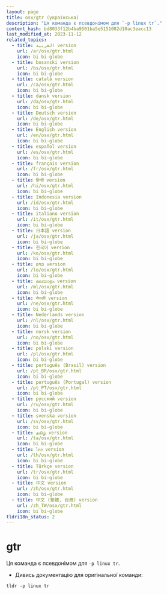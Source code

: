 ```yaml
---
layout: page
title: osx/gtr (українська)
description: "Ця команда є псевдонімом для `-p linux tr`."
content_hash: bd8033f12b4ba9501ba5e5151082d10ac3eacc13
last_modified_at: 2023-11-12
related_topics:
  - title: العربية version
    url: /ar/osx/gtr.html
    icon: bi bi-globe
  - title: bosanski version
    url: /bs/osx/gtr.html
    icon: bi bi-globe
  - title: català version
    url: /ca/osx/gtr.html
    icon: bi bi-globe
  - title: dansk version
    url: /da/osx/gtr.html
    icon: bi bi-globe
  - title: Deutsch version
    url: /de/osx/gtr.html
    icon: bi bi-globe
  - title: English version
    url: /en/osx/gtr.html
    icon: bi bi-globe
  - title: español version
    url: /es/osx/gtr.html
    icon: bi bi-globe
  - title: français version
    url: /fr/osx/gtr.html
    icon: bi bi-globe
  - title: हिन्दी version
    url: /hi/osx/gtr.html
    icon: bi bi-globe
  - title: Indonesia version
    url: /id/osx/gtr.html
    icon: bi bi-globe
  - title: italiano version
    url: /it/osx/gtr.html
    icon: bi bi-globe
  - title: 日本語 version
    url: /ja/osx/gtr.html
    icon: bi bi-globe
  - title: 한국어 version
    url: /ko/osx/gtr.html
    icon: bi bi-globe
  - title: ລາວ version
    url: /lo/osx/gtr.html
    icon: bi bi-globe
  - title: മലയാളം version
    url: /ml/osx/gtr.html
    icon: bi bi-globe
  - title: नेपाली version
    url: /ne/osx/gtr.html
    icon: bi bi-globe
  - title: Nederlands version
    url: /nl/osx/gtr.html
    icon: bi bi-globe
  - title: norsk version
    url: /no/osx/gtr.html
    icon: bi bi-globe
  - title: polski version
    url: /pl/osx/gtr.html
    icon: bi bi-globe
  - title: português (Brasil) version
    url: /pt_BR/osx/gtr.html
    icon: bi bi-globe
  - title: português (Portugal) version
    url: /pt_PT/osx/gtr.html
    icon: bi bi-globe
  - title: русский version
    url: /ru/osx/gtr.html
    icon: bi bi-globe
  - title: svenska version
    url: /sv/osx/gtr.html
    icon: bi bi-globe
  - title: தமிழ் version
    url: /ta/osx/gtr.html
    icon: bi bi-globe
  - title: ไทย version
    url: /th/osx/gtr.html
    icon: bi bi-globe
  - title: Türkçe version
    url: /tr/osx/gtr.html
    icon: bi bi-globe
  - title: 中文 version
    url: /zh/osx/gtr.html
    icon: bi bi-globe
  - title: 中文 (繁體, 台灣) version
    url: /zh_TW/osx/gtr.html
    icon: bi bi-globe
tldri18n_status: 2
---
```

# gtr

Ця команда є псевдонімом для `-p linux tr`.

- Дивись документацію для оригінальної команди:

`tldr -p linux tr`
